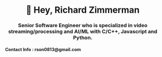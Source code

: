 <h1 align="center">🤞 Hey, Richard Zimmerman</h1>
<h3 align="center">Senior Software Engineer who is specialized in video streaming/processing and AI/ML with C/C++, Javascript and Python.</h3>
<h4 align="left">Contact Info : rson0813@gmail.com</h4>
